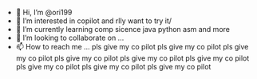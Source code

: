 - 👋 Hi, I’m @ori199
- 👀 I’m interested in copilot and rlly want to try it/
- 🌱 I’m currently learning comp sicence java python asm and more
- 💞️ I’m looking to collaborate on ...
- 📫 How to reach me ...
pls give my co pilot pls give my co pilot pls give my co pilot pls give my co pilot pls give my co pilot pls give my co pilot pls give my co pilot pls give my co pilot pls give my co pilot 

<!---
ori199/ori199 is a ✨ special ✨ repository because its `README.md` (this file) appears on your GitHub profile.
You can click the Preview link to take a look at your changes.
--->
